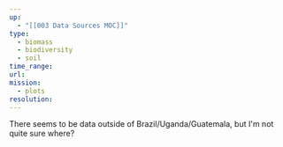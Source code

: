 ```yaml
---
up:
  - "[[003 Data Sources MOC]]"
type:
  - biomass
  - biodiversity
  - soil
time_range: 
url: 
mission:
  - plots
resolution:
---
```



There seems to be data outside of Brazil/Uganda/Guatemala, but I'm not quite sure where?